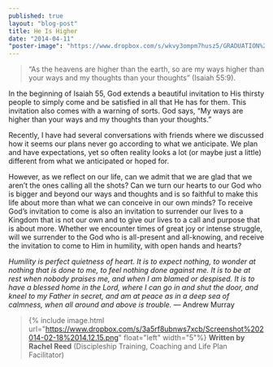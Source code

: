 ```yaml
---
published: true
layout: "blog-post"
title: He Is Higher
date: "2014-04-11"
"poster-image": "https://www.dropbox.com/s/wkvy3ompm7husz5/GRADUATION%20SLIDESHOW-08292%20copy.jpg"
---
```


>“As the heavens are higher than the earth, so are my ways higher than your ways
and my thoughts than your thoughts” (Isaiah 55:9).

In the beginning of Isaiah 55, God extends a beautiful invitation to His thirsty people to simply come and be satisfied in all that He has for them. This invitation also comes with a warning of sorts. God says, “My ways are higher than your ways and my thoughts than your thoughts.” 

Recently, I have had several conversations with friends where we discussed how it seems our plans never go according to what we anticipate. We plan and have expectations, yet so often reality looks a lot (or maybe just a little) different from what we anticipated or hoped for. 

However, as we reflect on our life, can we admit that we are glad that we aren’t the ones calling all the shots? Can we turn our hearts to our God who is bigger and beyond our ways and thoughts and is so faithful to make this life about more than what we can conceive in our own minds? To receive God’s invitation to come is also an invitation to surrender our lives to a Kingdom that is not our own and to give our lives to a call and purpose that is about more. 
Whether we encounter times of great joy or intense struggle, will we surrender to the God who is all-present and all-knowing, and receive the invitation to come to Him in humility, with open hands and hearts? 


*Humility is perfect quietness of heart. It is to expect nothing, to wonder at nothing that is done to me, to feel nothing done against me. It is to be at rest when nobody praises me, and when I am blamed or despised. It is to have a blessed home in the Lord, where I can go in and shut the door, and kneel to my Father in secret, and am at peace as in a deep sea of calmness, when all around and above is trouble.* 
― Andrew Murray

>{% include image.html url="https://www.dropbox.com/s/3a5rf8ubnws7xcb/Screenshot%202014-02-18%2014.12.15.png" float="left" width="5"%} **Written by Rachel Reed**       (Discipleship Training, Coaching and Life Plan Facilitator)